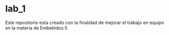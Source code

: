 # lab_1
Este repositorio esta creado con la finalidad de mejorar el trabajo en equipo en la materia de Embebidos II. 
